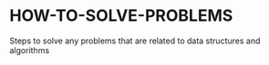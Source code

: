 # HOW-TO-SOLVE-PROBLEMS
Steps to solve any problems that are related to data structures and algorithms
